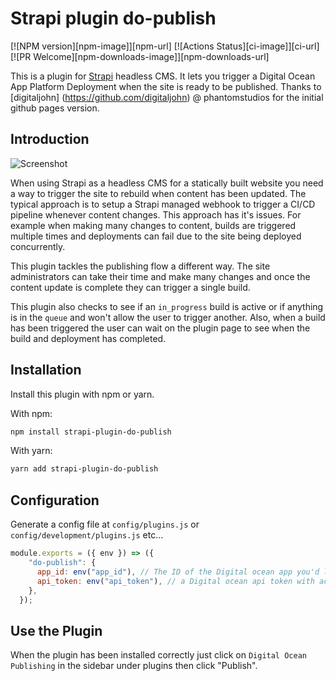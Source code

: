 # Strapi plugin do-publish

[![NPM version][npm-image]][npm-url]
[![Actions Status][ci-image]][ci-url]
[![PR Welcome][npm-downloads-image]][npm-downloads-url]

This is a plugin for [Strapi](https://github.com/strapi/strapi) headless CMS. It lets you trigger a Digital Ocean App Platform Deployment when the site is ready to be published. Thanks to [digitaljohn] (https://github.com/digitaljohn) @ phantomstudios for the initial github pages version.

## Introduction

![Screenshot](./docs/screenshot.png "Plugin Screenshot")

When using Strapi as a headless CMS for a statically built website you need a way to trigger the site to rebuild when content has been updated. The typical approach is to setup a Strapi managed webhook to trigger a CI/CD pipeline whenever content changes. This approach has it's issues. For example when making many changes to content, builds are triggered multiple times and deployments can fail due to the site being deployed concurrently. 

This plugin tackles the publishing flow a different way. The site administrators can take their time and make many changes and once the content update is complete they can trigger a single build.

This plugin also checks to see if an `in_progress` build is active or if anything is in the `queue` and won't allow the user to trigger another. Also, when a build has been triggered the user can wait on the plugin page to see when the build and deployment has completed.

## Installation

Install this plugin with npm or yarn.

With npm:

```bash
npm install strapi-plugin-do-publish
```

With yarn:

```bash
yarn add strapi-plugin-do-publish
```

## Configuration

Generate a config file at `config/plugins.js` or `config/development/plugins.js` etc...

```javascript
module.exports = ({ env }) => ({
    "do-publish": {
      app_id: env("app_id"), // The ID of the Digital ocean app you'd like to rebuild
      api_token: env("api_token"), // a Digital ocean api token with access to create deployments.
    },
  });
```
## Use the Plugin

When the plugin has been installed correctly just click on `Digital Ocean Publishing` in the sidebar under plugins then click "Publish".
